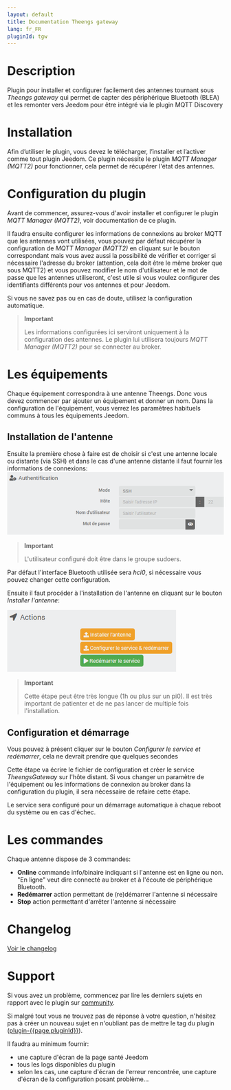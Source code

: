 ```yaml
---
layout: default
title: Documentation Theengs gateway
lang: fr_FR
pluginId: tgw
---
```


# Description

Plugin pour installer et configurer facilement des antennes tournant sous *Theengs gateway* qui permet de capter des périphérique Bluetooth (BLEA) et les remonter vers Jeedom pour être intégré via le plugin MQTT Discovery

# Installation

Afin d’utiliser le plugin, vous devez le télécharger, l’installer et l’activer comme tout plugin Jeedom.
Ce plugin nécessite le plugin *MQTT Manager (MQTT2)* pour fonctionner, cela permet de récupérer l'état des antennes.

# Configuration du plugin

Avant de commencer, assurez-vous d'avoir installer et configurer le plugin *MQTT Manager (MQTT2)*, voir documentation de ce plugin.

Il faudra ensuite configurer les informations de connexions au broker MQTT que les antennes vont utilisées, vous pouvez par défaut récupérer la configuration de *MQTT Manager (MQTT2)* en cliquant sur le bouton correspondant mais vous avez aussi la possibilité de vérifier et corriger si nécessaire l'adresse du broker (attention, cela doit être le même broker que sous MQTT2) et vous pouvez modifier le nom d'utilisateur et le mot de passe que les antennes utiliseront, c'est utile si vous voulez configurer des identifiants différents pour vos antennes et pour Jeedom.

Si vous ne savez pas ou en cas de doute, utilisez la configuration automatique.

> **Important**
>
> Les informations configurées ici serviront uniquement à la configuration des antennes. Le plugin lui utilisera toujours *MQTT Manager (MQTT2)* pour se connecter au broker.

# Les équipements

Chaque équipement correspondra à une antenne Theengs. Donc vous devez commencer par ajouter un équipement et donner un nom.
Dans la configuration de l'équipement, vous verrez les paramètres habituels communs à tous les équipements Jeedom.

## Installation de l'antenne

Ensuite la première chose à faire est de choisir si c'est une antenne locale ou distante (via SSH) et dans le cas d'une antenne distante il faut fournir les informations de connexions:
![auth](../images/auth.png)

> **Important**
>
> L'utilisateur configuré doit être dans le groupe sudoers.

Par défaut l'interface Bluetooth utilisée sera *hci0*, si nécessaire vous pouvez changer cette configuration.

Ensuite il faut procéder à l'installation de l'antenne en cliquant sur le bouton *Installer l'antenne*:

![Actions](../images/actions.png)

> **Important**
>
> Cette étape peut être très longue (1h ou plus sur un pi0). Il est très important de patienter et de ne pas lancer de multiple fois l'installation.

## Configuration et démarrage

Vous pouvez à présent cliquer sur le bouton *Configurer le service et redémarrer*, cela ne devrait prendre que quelques secondes

Cette étape va écrire le fichier de configuration et créer le service *TheengsGateway* sur l'hôte distant.
Si vous changer un paramètre de l'équipement ou les informations de connexion au broker dans la configuration du plugin, il sera nécessaire de refaire cette étape.

Le service sera configuré pour un démarrage automatique à chaque reboot du système ou en cas d'échec.

# Les commandes

Chaque antenne dispose de 3 commandes:

- **Online** commande info/binaire indiquant si l'antenne est en ligne ou non. "En ligne" veut dire connecté au broker et à l'écoute de périphérique Bluetooth.
- **Redémarrer** action permettant de (re)démarrer l'antenne si nécessaire
- **Stop** action permettant d'arrêter l'antenne si nécessaire

# Changelog

[Voir le changelog](./changelog)

# Support

Si vous avez un problème, commencez par lire les derniers sujets en rapport avec le plugin sur [community]({{site.forum}}/tags/plugin-{{page.pluginId}}).

Si malgré tout vous ne trouvez pas de réponse à votre question, n'hésitez pas à créer un nouveau sujet en n'oubliant pas de mettre le tag du plugin ([plugin-{{page.pluginId}}]({{site.forum}}/tags/plugin-{{page.pluginId}})).

Il faudra au minimum fournir:

- une capture d'écran de la page santé Jeedom
- tous les logs disponibles du plugin
- selon les cas, une capture d'écran de l'erreur rencontrée, une capture d'écran de la configuration posant problème...

